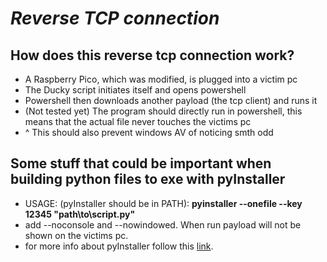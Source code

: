# *Reverse TCP connection*

## How does this reverse tcp connection work?
- A Raspberry Pico, which was modified, is plugged into a victim pc
- The Ducky script initiates itself and opens powershell
- Powershell then downloads another payload (the tcp client) and runs it
- (Not tested yet) The program should directly run in powershell, this means that the actual file never touches the victims pc
- ^ This should also prevent windows AV of noticing smth odd

## Some stuff that could be important when building python files to exe with pyInstaller
- USAGE: (pyInstaller should be in PATH): **pyinstaller --onefile --key 12345 "path\to\script.py"**
- add --noconsole and --nowindowed. When run payload will not be shown on the victims pc.
- for more info about pyInstaller follow this [link](https://pyinstaller.org/en/stable/usage.html).
